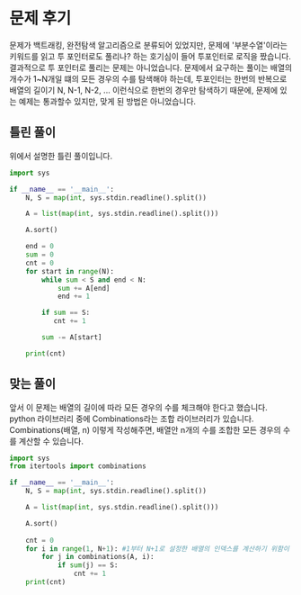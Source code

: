 # 문제 후기
문제가 백트래킹, 완전탐색 알고리즘으로 분류되어 있었지만, 문제에 '부분수열'이라는 키워드를 읽고 투 포인터로도 풀리나? 하는 호기심이 들어 투포인터로 로직을 짰습니다. 결과적으로 투 포인터로 풀리는 문제는 아니었습니다. 문제에서 요구하는 풀이는 배열의 개수가 1~N개일 떄의 모든 경우의 수를 탐색해야 하는데, 투포인터는 한번의 반복으로 배열의 길이기 N, N-1, N-2, ... 이런식으로 한번의 경우만 탐색하기 때문에, 문제에 있는 예제는 통과할수 있지만, 맞게 된 방법은 아니었습니다.

## 틀린 풀이

위에서 설명한 틀린 풀이입니다.

```python
import sys

if __name__ == '__main__':
    N, S = map(int, sys.stdin.readline().split())

    A = list(map(int, sys.stdin.readline().split()))

    A.sort()

    end = 0
    sum = 0
    cnt = 0
    for start in range(N):
        while sum < S and end < N:
            sum += A[end]
            end += 1

        if sum == S:
           cnt += 1

        sum -= A[start]

    print(cnt)
```

## 맞는 풀이

앞서 이 문제는 배열의 길이에 따라 모든 경우의 수를 체크해야 한다고 했습니다. python 라이브러리 중에 Combinations라는 조합 라이브러리가 있습니다. Combinations(배열, n) 이렇게 작성해주면, 배열안 n개의 수를 조합한 모든 경우의 수를 계산할 수 있습니다. 

```python
import sys
from itertools import combinations

if __name__ == '__main__':
    N, S = map(int, sys.stdin.readline().split())

    A = list(map(int, sys.stdin.readline().split()))

    A.sort()
    
    cnt = 0
    for i in range(1, N+1): #1부터 N+1로 설정한 배열의 인덱스를 계산하기 위함이 아닌 조합을 이룰 원소의 개수를 계산하기 위함입니다.
        for j in combinations(A, i):
            if sum(j) == S:
                cnt += 1
    print(cnt)
```